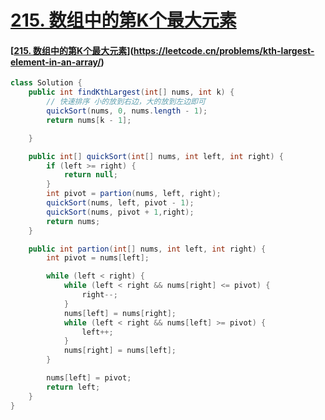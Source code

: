 # [215. 数组中的第K个最大元素](https://github.com/HealUP/MyBlog/issues/18)

#### [[215. 数组中的第K个最大元素](https://leetcode.cn/problems/kth-largest-element-in-an-array/)](https://leetcode.cn/problems/kth-largest-element-in-an-array/)

```java
class Solution {
    public int findKthLargest(int[] nums, int k) {
        // 快速排序 小的放到右边，大的放到左边即可
        quickSort(nums, 0, nums.length - 1);
        return nums[k - 1];

    }

    public int[] quickSort(int[] nums, int left, int right) {
        if (left >= right) {
            return null;
        }
        int pivot = partion(nums, left, right);
        quickSort(nums, left, pivot - 1);
        quickSort(nums, pivot + 1,right);
        return nums;
    }

    public int partion(int[] nums, int left, int right) {
        int pivot = nums[left];

        while (left < right) {
            while (left < right && nums[right] <= pivot) {
                right--;
            }
            nums[left] = nums[right];
            while (left < right && nums[left] >= pivot) {
                left++;
            }
            nums[right] = nums[left];
        }

        nums[left] = pivot;
        return left;
    }
}
```









































